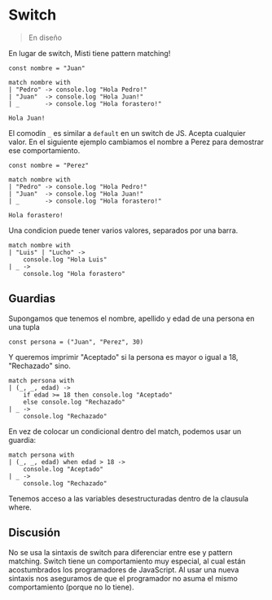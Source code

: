 # Switch

> En diseño

En lugar de switch, Misti tiene pattern matching!

```
const nombre = "Juan"

match nombre with
| "Pedro" -> console.log "Hola Pedro!"
| "Juan"  -> console.log "Hola Juan!"
| _       -> console.log "Hola forastero!"

```

```terminal
Hola Juan!
```

El comodín `_` es similar a `default` en un switch de JS. Acepta cualquier
valor. En el siguiente ejemplo cambiamos el nombre a Perez para demostrar ese
comportamiento.

```
const nombre = "Perez"

match nombre with
| "Pedro" -> console.log "Hola Pedro!"
| "Juan"  -> console.log "Hola Juan!"
| _       -> console.log "Hola forastero!"

```

```terminal
Hola forastero!
```

Una condicion puede tener varios valores, separados por una barra.

```
match nombre with
| "Luis" | "Lucho" -> 
    console.log "Hola Luis"
| _ ->
    console.log "Hola forastero"
```


## Guardias

Supongamos que tenemos el nombre, apellido y edad de una persona en una tupla

```
const persona = ("Juan", "Perez", 30)
```

Y queremos imprimir "Aceptado" si la persona es mayor o igual a 18, "Rechazado" sino.

```
match persona with
| (_, _, edad) ->
    if edad >= 18 then console.log "Aceptado"
    else console.log "Rechazado"
| _ ->
    console.log "Rechazado"
```

En vez de colocar un condicional dentro del match, podemos usar un guardia:

```
match persona with
| (_, _, edad) when edad > 18 ->
    console.log "Aceptado"
| _ ->
    console.log "Rechazado"
```

Tenemos acceso a las variables desestructuradas dentro de la clausula where.

## Discusión

No se usa la sintaxis de switch para diferenciar entre ese y pattern matching.
Switch tiene un comportamiento muy especial, al cual están acostumbrados los
programadores de JavaScript. Al usar una nueva sintaxis nos aseguramos de que
el programador no asuma el mismo comportamiento (porque no lo tiene).
